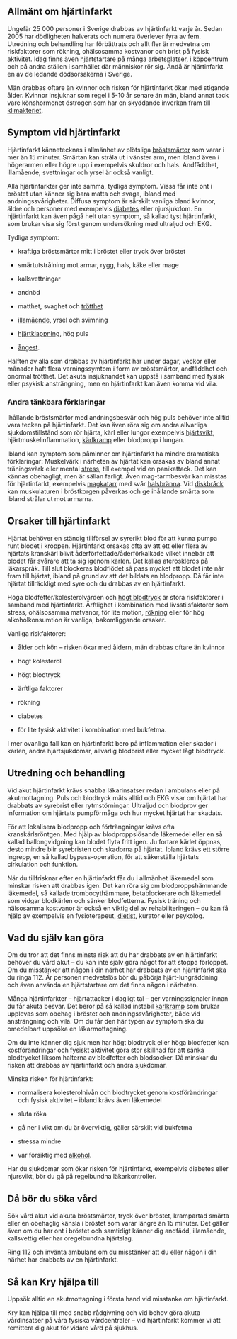 Allmänt om hjärtinfarkt
-----------------------

Ungefär 25 000 personer i Sverige drabbas av hjärtinfarkt varje år. Sedan 2005 har dödligheten halverats och numera överlever fyra av fem. Utredning och behandling har förbättrats och allt fler är medvetna om riskfaktorer som rökning, ohälsosamma kostvanor och brist på fysisk aktivitet. Idag finns även hjärtstartare på många arbetsplatser, i köpcentrum och på andra ställen i samhället där människor rör sig. Ändå är hjärtinfarkt en av de ledande dödsorsakerna i Sverige.

Män drabbas oftare än kvinnor och risken för hjärtinfarkt ökar med stigande ålder. Kvinnor insjuknar som regel i 5-10 år senare än män, bland annat tack vare könshormonet östrogen som har en skyddande inverkan fram till [klimakteriet](https://www.kry.se/fakta/klimakteriet/ "klimakteriet").

Symptom vid hjärtinfarkt
------------------------

Hjärtinfarkt kännetecknas i allmänhet av plötsliga [bröstsmärtor](https://www.kry.se/fakta/ont-i-brostet/ "brostsmartor") som varar i mer än 15 minuter. Smärtan kan stråla ut i vänster arm, men ibland även i högerarmen eller högre upp i exempelvis skuldror och hals. Andfåddhet, illamående, svettningar och yrsel är också vanligt.

Alla hjärtinfarkter ger inte samma, tydliga symptom. Vissa får inte ont i bröstet utan känner sig bara matta och svaga, ibland med andningssvårigheter. Diffusa symptom är särskilt vanliga bland kvinnor, äldre och personer med exempelvis [diabetes](https://www.kry.se/fakta/diabetes/ "diabetes") eller njursjukdom. En hjärtinfarkt kan även pågå helt utan symptom, så kallad tyst hjärtinfarkt, som brukar visa sig först genom undersökning med ultraljud och EKG.

Tydliga symptom:

*   kraftiga bröstsmärtor mitt i bröstet eller tryck över bröstet
    
*   smärtutstrålning mot armar, rygg, hals, käke eller mage
    
*   kallsvettningar
    
*   andnöd
    
*   matthet, svaghet och [trötthet](https://www.kry.se/fakta/trotthet/ "trotthet")
    
*   [illamående](https://www.kry.se/fakta/illamaende/ "illamaende"), yrsel och svimning
    
*   [hjärtklappning](https://www.kry.se/fakta/hjartklappning/ "hjartklappning"), hög puls
    
*   [ångest](https://www.kry.se/fakta/angest-och-oro/ "angest").
    

Hälften av alla som drabbas av hjärtinfarkt har under dagar, veckor eller månader haft flera varningssymtom i form av bröstsmärtor, andfåddhet och onormal trötthet. Det akuta insjuknandet kan uppstå i samband med fysisk eller psykisk ansträngning, men en hjärtinfarkt kan även komma vid vila.

### Andra tänkbara förklaringar

Ihållande bröstsmärtor med andningsbesvär och hög puls behöver inte alltid vara tecken på hjärtinfarkt. Det kan även röra sig om andra allvarliga sjukdomstillstånd som rör hjärta, kärl eller lungor exempelvis [hjärtsvikt](https://www.kry.se/fakta/hjartsvikt/ "hjartsvikt"), hjärtmuskelinflammation, [kärlkramp](https://www.kry.se/fakta/karlkramp/ "karlkramp") eller blodpropp i lungan.

Ibland kan symptom som påminner om hjärtinfarkt ha mindre dramatiska förklaringar: Muskelvärk i närheten av hjärtat kan orsakas av bland annat träningsvärk eller mental [stress](https://www.kry.se/fakta/stress/ "stress"), till exempel vid en panikattack. Det kan kännas obehagligt, men är sällan farligt. Även mag-tarmbesvär kan misstas för hjärtinfarkt, exempelvis [magkatarr](https://www.kry.se/fakta/magkatarr/ "magkatarr") med svår [halsbränna](https://www.kry.se/fakta/halsbranna/ "halsbranna"). Vid [diskbråck](https://www.kry.se/fakta/diskbrack/ "diskbrack") kan muskulaturen i bröstkorgen påverkas och ge ihållande smärta som ibland strålar ut mot armarna.

Orsaker till hjärtinfarkt
-------------------------

Hjärtat behöver en ständig tillförsel av syrerikt blod för att kunna pumpa runt blodet i kroppen. Hjärtinfarkt orsakas ofta av att ett eller flera av hjärtats kranskärl blivit åderförfettade/åderförkalkade vilket innebär att blodet får svårare att ta sig igenom kärlen. Det kallas ateroskleros på läkarspråk. Till slut blockeras blodflödet så pass mycket att blodet inte når fram till hjärtat, ibland på grund av att det bildats en blodpropp. Då får inte hjärtat tillräckligt med syre och du drabbas av en hjärtinfarkt.

Höga blodfetter/kolesterolvärden och [högt blodtryck](https://www.kry.se/fakta/hogt-blodtryck/ "hogt-blodtryck") är stora riskfaktorer i samband med hjärtinfarkt. Ärftlighet i kombination med livsstilsfaktorer som stress, ohälsosamma matvanor, för lite motion, [rökning](https://www.kry.se/fakta/sluta-roka/ "rokning") eller för hög alkoholkonsumtion är vanliga, bakomliggande orsaker.

Vanliga riskfaktorer:

*   ålder och kön – risken ökar med åldern, män drabbas oftare än kvinnor
    
*   högt kolesterol
    
*   högt blodtryck
    
*   ärftliga faktorer
    
*   rökning
    
*   diabetes
    
*   för lite fysisk aktivitet i kombination med bukfetma.
    

I mer ovanliga fall kan en hjärtinfarkt bero på inflammation eller skador i kärlen, andra hjärtsjukdomar, allvarlig blodbrist eller mycket lågt blodtryck.

Utredning och behandling
------------------------

Vid akut hjärtinfarkt krävs snabba läkarinsatser redan i ambulans eller på akutmottagning. Puls och blodtryck mäts alltid och EKG visar om hjärtat har drabbats av syrebrist eller rytmstörningar. Ultraljud och blodprov ger information om hjärtats pumpförmåga och hur mycket hjärtat har skadats.

För att lokalisera blodpropp och förträngningar krävs ofta kranskärlsröntgen. Med hjälp av blodproppslösande läkemedel eller en så kallad ballongvidgning kan blodet flyta fritt igen. Ju fortare kärlet öppnas, desto mindre blir syrebristen och skadorna på hjärtat. Ibland krävs ett större ingrepp, en så kallad bypass-operation, för att säkerställa hjärtats cirkulation och funktion.

När du tillfrisknar efter en hjärtinfarkt får du i allmänhet läkemedel som minskar risken att drabbas igen. Det kan röra sig om blodproppshämmande läkemedel, så kallade trombocythämmare, betablockerare och läkemedel som vidgar blodkärlen och sänker blodfetterna. Fysisk träning och hälsosamma kostvanor är också en viktig del av rehabiliteringen – du kan få hjälp av exempelvis en fysioterapeut, [dietist](https://www.kry.se/dietist/ "dietist"), kurator eller psykolog.

Vad du själv kan göra
---------------------

Om du tror att det finns minsta risk att du har drabbats av en hjärtinfarkt behöver du vård akut – du kan inte själv göra något för att stoppa förloppet. Om du misstänker att någon i din närhet har drabbats av en hjärtinfarkt ska du ringa 112. Är personen medvetslös bör du påbörja hjärt-lungräddning och även använda en hjärtstartare om det finns någon i närheten.

Många hjärtinfarkter – hjärtattacker i dagligt tal – ger varningssignaler innan du får akuta besvär. Det beror på så kallad instabil [kärlkramp](https://www.kry.se/fakta/karlkramp/ "karlkramp") som brukar upplevas som obehag i bröstet och andningssvårigheter, både vid ansträngning och vila. Om du får den här typen av symptom ska du omedelbart uppsöka en läkarmottagning.

Om du inte känner dig sjuk men har högt blodtryck eller höga blodfetter kan kostförändringar och fysiskt aktivitet göra stor skillnad för att sänka blodtrycket liksom halterna av blodfetter och blodsocker. Då minskar du risken att drabbas av hjärtinfarkt och andra sjukdomar.

Minska risken för hjärtinfarkt:

*   normalisera kolesterolnivån och blodtrycket genom kostförändringar och fysisk aktivitet – ibland krävs även läkemedel
    
*   sluta röka
    
*   gå ner i vikt om du är överviktig, gäller särskilt vid bukfetma
    
*   stressa mindre
    
*   var försiktig med [alkohol](https://www.kry.se/fakta/sluta-dricka-alkohol/ "alkohol").
    

Har du sjukdomar som ökar risken för hjärtinfarkt, exempelvis diabetes eller njursvikt, bör du gå på regelbundna läkarkontroller.

Då bör du söka vård
-------------------

Sök vård akut vid akuta bröstsmärtor, tryck över bröstet, krampartad smärta eller en obehaglig känsla i bröstet som varar längre än 15 minuter. Det gäller även om du har ont i bröstet och samtidigt känner dig andfådd, illamående, kallsvettig eller har oregelbundna hjärtslag.

Ring 112 och invänta ambulans om du misstänker att du eller någon i din närhet har drabbats av en hjärtinfarkt.

Så kan Kry hjälpa till
----------------------

Uppsök alltid en akutmottagning i första hand vid misstanke om hjärtinfarkt.

Kry kan hjälpa till med snabb rådgivning och vid behov göra akuta vårdinsatser på våra fysiska vårdcentraler – vid hjärtinfarkt kommer vi att remittera dig akut för vidare vård på sjukhus.